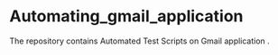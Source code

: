 # Automating_gmail_application
The repository contains Automated Test Scripts on Gmail application .
